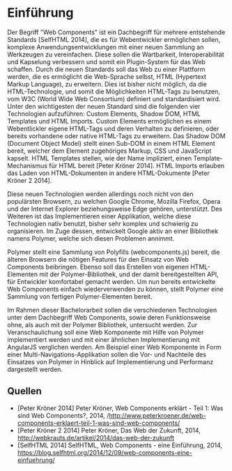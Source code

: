 # Einführung

Der Begriff "Web Components" ist ein Dachbegriff für mehrere entstehende Standards [SelfHTML 2014], die es für Webentwickler ermöglichen sollen, komplexe Anwendungsentwicklungen mit einer neuen Sammlung an Werkzeugen zu vereinfachen. Diese sollen die Wartbarkeit, Interoperabilität und Kapselung verbessern und somit ein Plugin-System für das Web schaffen. Durch die neuen Standards soll das Web zu einer Plattform werden, die es ermöglicht die Web-Sprache selbst, HTML (Hypertext Markup Language), zu erweitern. Dies ist bisher nicht möglich, da die HTML-Technologie, und somit die Möglichkeiten HTML-Tags zu benutzen, vom W3C (World Wide Web Consortium) definiert und standardisiert wird. Unter den wichtigesten der neuen Standard sind die folgenden vier Technologien aufzuführen: Custom Elements, Shadow DOM, HTML Templates und HTML Imports. Custom Elements ermöglichen es einem Webentlickler eigene HTML-Tags und deren Verhalten zu definieren, oder bereits vorhandene oder native HTML-Tags zu erweitern. Das Shadow DOM (Document Object Model) stellt einen Sub-DOM in einem HTML Element bereit, welcher dem Element zugehöriges Markup, CSS und JavaScript kapselt. HTML Templates stellen, wie der Name impliziert, einen Template-Mechanismus für HTML bereit [Peter Kröner 2014]. HTML Imports erlauben das Laden von HTML-Dokumenten in andere HTML-Dokumente [Peter Kröner 2 2014].

Diese neuen Technologien werden allerdings noch nicht von den populärsten Browsern, zu welchen Google Chrome, Mozilla Firefox, Opera und der Internet Explorer beziehungsweise Edge gehören, unterstützt. Des Weiteren ist das Implementieren einer Applikation, welche diese Technologien nativ benutzt, bisher sehr komplex und schwierig zu organisieren. Im Zuge dessen, entwickelt Google aktiv an einer Bibliothek namens Polymer, welche sich diesen Problemen annimmt.

Polymer stellt eine Sammlung von Polyfills (webcomponents.js) bereit, die älteren Browsern die nötigen Features für den Einsatz von Web Components beibringen. Ebenso soll das Erstellen von eigenen HTML-Elementen mit der Polymer-Bibliothek, und der damit bereitgestellten API, für Entwickler komfortabel gemacht werden. Um nun bereits entwickelte Web Components einfach wiederverwenden zu können, stellt Polymer eine Sammlung von fertigen Polymer-Elementen bereit.

Im Rahmen dieser Bachelorarbeit sollen die verschiedenen Technologien unter dem Dachbegriff Web Components, sowie deren Funktionsweise ohne, als auch mit der Polymer Bibliothek, untersucht werden. Zur Veranschaulichung soll eine Web Komponente mit Hilfe von Polymer implementiert werden und mit einer ähnlichen Implementierung mit AngularJS verglichen werden. Am Beispiel einer Web Komponente in Form einer Multi-Navigations-Applikation sollen die Vor- und Nachteile des Einsatzes von Polymer in Hinblick auf Implementierung und Performanz dargestellt werden.



## Quellen

- [Peter Kröner 2014] Peter Kröner, Web Components erklärt - Teil 1: Was sind Web Components?, 2014, /http://www.peterkroener.de/web-components-erklaert-teil-1-was-sind-web-components/
- [Peter Kröner 2 2014] Peter Kröner, Das Web der Zukunft, 2014, http://webkrauts.de/artikel/2014/das-web-der-zukunft
- [SelfHTML 2014] SelfHTML, Web Components - eine Einführung, 2014, https://blog.selfhtml.org/2014/12/09/web-components-eine-einfuehrung/
